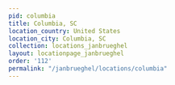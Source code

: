 ```yaml
---
pid: columbia
title: Columbia, SC
location_country: United States
location_city: Columbia, SC
collection: locations_janbrueghel
layout: locationpage_janbrueghel
order: '112'
permalink: "/janbrueghel/locations/columbia"
---
```

